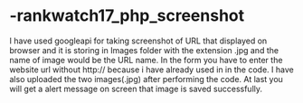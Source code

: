 # -rankwatch17_php_screenshot
I have used googleapi for taking screenshot of URL that displayed on browser and it is storing in Images folder with the extension .jpg and the name of image would be the URL name.
In the form you have to enter the website url without http:// because i have already used in in the code.
I have also uploaded the two images(.jpg) after performing the code.
At last you will get a alert message on screen that image is saved successfully.
